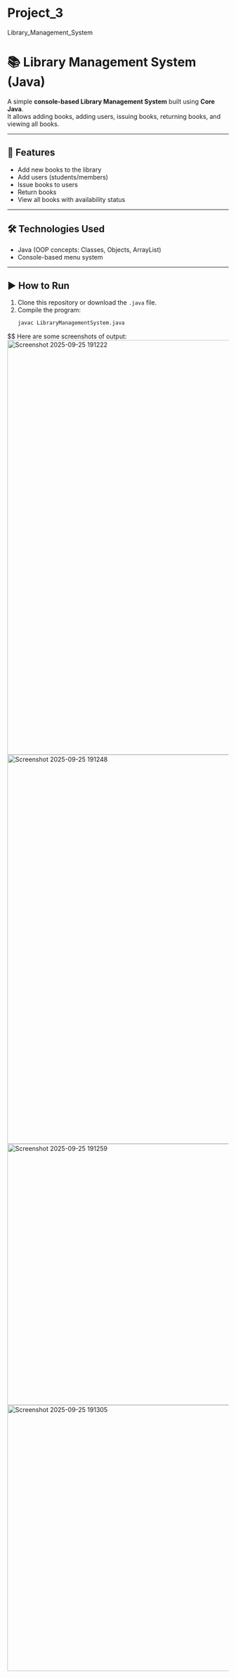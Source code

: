 # Project_3
Library_Management_System
# 📚 Library Management System (Java)

A simple **console-based Library Management System** built using **Core Java**.  
It allows adding books, adding users, issuing books, returning books, and viewing all books.

---

## 🚀 Features
- Add new books to the library  
- Add users (students/members)  
- Issue books to users  
- Return books  
- View all books with availability status  

---

## 🛠️ Technologies Used
- Java (OOP concepts: Classes, Objects, ArrayList)  
- Console-based menu system  

---

## ▶️ How to Run
1. Clone this repository or download the `.java` file.  
2. Compile the program:  
   ```bash
   javac LibraryManagementSystem.java

$$ Here are some screenshots of output: 
<img width="1070" height="943" alt="Screenshot 2025-09-25 191222" src="https://github.com/user-attachments/assets/75724b2c-20c2-4eae-b1de-4dff1c4689e0" />
<img width="818" height="885" alt="Screenshot 2025-09-25 191248" src="https://github.com/user-attachments/assets/1a71ac94-2794-42c9-a7ca-33d88041f56c" />
<img width="705" height="594" alt="Screenshot 2025-09-25 191259" src="https://github.com/user-attachments/assets/218ad26f-76a7-4aea-856f-8ad87f047289" />
<img width="927" height="605" alt="Screenshot 2025-09-25 191305" src="https://github.com/user-attachments/assets/7f5458f7-39c3-4b7a-ba38-0fb730476c1b" />



